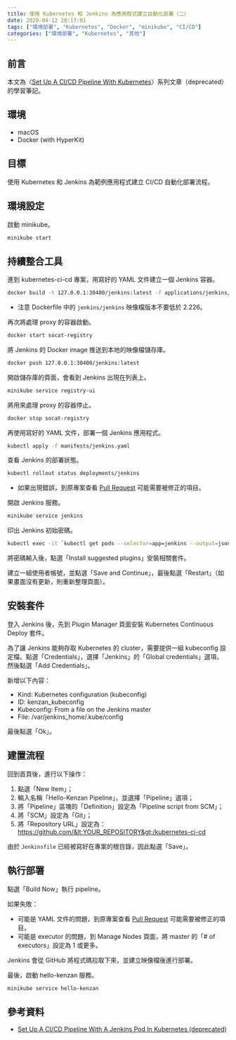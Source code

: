 ```yaml
---
title: 使用 Kubernetes 和 Jenkins 為應用程式建立自動化部署（二）
date: 2020-04-12 20:17:01
tags: ["環境部署", "Kubernetes", "Docker", "minikube", "CI/CD"]
categories: ["環境部署", "Kubernetes", "其他"]
---
```


## 前言

本文為〈[Set Up A CI/CD Pipeline With Kubernetes](https://www.linux.com/audience/enterprise/set-cicd-pipeline-kubernetes-part-1-overview/)〉系列文章（deprecated）的學習筆記。

## 環境

- macOS
- Docker (with HyperKit)

## 目標

使用 Kubernetes 和 Jenkins 為範例應用程式建立 CI/CD 自動化部署流程。

## 環境設定

啟動 minikube。

```BASH
minikube start
```

## 持續整合工具

進到 kubernetes-ci-cd 專案，用寫好的 YAML 文件建立一個 Jenkins 容器。

```BASH
docker build -t 127.0.0.1:30400/jenkins:latest -f applications/jenkins/Dockerfile applications/jenkins
```

- 注意 Dockerfile 中的 `jenkins/jenkins` 映像檔版本不要低於 2.226。

再次將處理 proxy 的容器啟動。

```BASH
docker start socat-registry
```

將 Jenkins 的 Docker image 推送到本地的映像檔儲存庫。

```BASH
docker push 127.0.0.1:30400/jenkins:latest
```

開啟儲存庫的頁面，會看到 Jenkins 出現在列表上。

```BASH
minikube service registry-ui
```

將用來處理 proxy 的容器停止。

```BASH
docker stop socat-registry
```

再使用寫好的 YAML 文件，部署一個 Jenkins 應用程式。

```BASH
kubectl apply -f manifests/jenkins.yaml
```

查看 Jenkins 的部署狀態。

```BASH
kubectl rollout status deployments/jenkins
```

- 如果出現錯誤，到原專案查看 [Pull Request](https://github.com/kenzanlabs/kubernetes-ci-cd/pulls) 可能需要被修正的項目。

開啟 Jenkins 服務。

```BASH
minikube service jenkins
```

印出 Jenkins 初始密碼。

```BASH
kubectl exec -it `kubectl get pods --selector=app=jenkins --output=jsonpath={.items..metadata.name}` cat /var/jenkins_home/secrets/initialAdminPassword
```

將密碼輸入後，點選「Install suggested plugins」安裝相關套件。

建立一組使用者帳號，並點選「Save and Continue」，最後點選「Restart」（如果畫面沒有更新，則重新整理頁面）。

## 安裝套件

登入 Jenkins 後，先到 Plugin Manager 頁面安裝 Kubernetes Continuous Deploy 套件。

為了讓 Jenkins 能夠存取 Kubernetes 的 cluster，需要提供一組 kubeconfig 設定檔。點選「Credentials」，選擇「Jenkins」的「Global credentials」選項，然後點選「Add Credentials」。

新增以下內容：

- Kind: Kubernetes configuration (kubeconfig)
- ID: kenzan_kubeconfig
- Kubeconfig: From a file on the Jenkins master
- File: /var/jenkins_home/.kube/config

最後點選「Ok」。

## 建置流程

回到首頁後，進行以下操作：

1. 點選「New Item」；
2. 輸入名稱「Hello-Kenzan Pipeline」，並選擇「Pipeline」選項；
3. 將「Pipeline」區塊的「Definition」設定為「Pipeline script from SCM」；
4. 將「SCM」設定為「Git」；
5. 將「Repository URL」設定為：https://github.com/&lt;YOUR_REPOSITORY&gt;/kubernetes-ci-cd

由於 `Jenkinsfile` 已經被寫好在專案的根目錄，因此點選「Save」。

## 執行部署

點選「Build Now」執行 pipeline。

如果失敗：

- 可能是 YAML 文件的問題，到原專案查看 [Pull Request](https://github.com/kenzanlabs/kubernetes-ci-cd/pulls) 可能需要被修正的項目。
- 可能是 executor 的問題，到 Manage Nodes 頁面，將 master 的「# of executors」設定為 1 或更多。

Jenkins 會從 GitHub 將程式碼拉取下來，並建立映像檔後進行部署。

最後，啟動 hello-kenzan 服務。

```BASH
minikube service hello-kenzan
```

## 參考資料

- [Set Up A CI/CD Pipeline With A Jenkins Pod In Kubernetes (deprecated)](https://www.linux.com/audience/devops/set-cicd-pipeline-jenkins-pod-kubernetes-part-2/)
